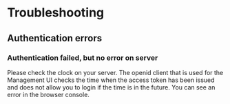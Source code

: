 # Troubleshooting

## Authentication errors

### Authentication failed, but no error on server

Please check the clock on your server. The openid client that is used for the Management UI checks the time when the access token has been issued and does not allow you to login if the time is in the future. You can see an error in the browser console.

